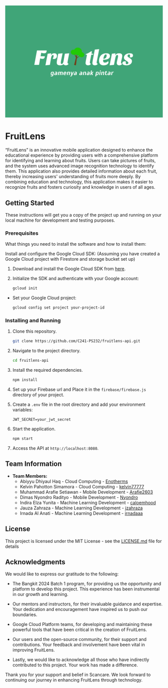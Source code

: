 ![fruitlens Logo](fruitlens.png)

# FruitLens
“FruitLens” is an innovative mobile application designed to enhance the educational experience by providing users with a comprehensive platform for identifying and learning about fruits. Users can take pictures of fruits, and the system uses advanced image recognition technology to identify them. This application also provides detailed information about each fruit, thereby increasing users' understanding of fruits more deeply. By combining education and technology, this application makes it easier to recognize fruits and fosters curiosity and knowledge in users of all ages.

## Getting Started

These instructions will get you a copy of the project up and running on your local machine for development and testing purposes.

### Prerequisites

What things you need to install the software and how to install them:

Install and configure the Google Cloud SDK: (Assuming you have created a Google Cloud project with Firestore and storage bucket set up)

1. Download and install the Google Cloud SDK from [here](https://dl.google.com/dl/cloudsdk/channels/rapid/GoogleCloudSDKInstaller.exe).

2. Initialize the SDK and authenticate with your Google account:
    ```bash
    gcloud init
    ```
    
- Set your Google Cloud project:
    ```bash
    gcloud config set project your-project-id
    ```

### Installing and Running

1. Clone this repository.
    ```bash
    git clone https://github.com/C241-PS232/fruitlens-api.git
    ```
    
2. Navigate to the project directory.
    ```bash
    cd fruitlens-api
    ```
    
3. Install the required dependencies.
    ```bash
    npm install
    ```
    
4. Set up your Firebase url and Place it in the `firebase/firebase.js` directory of your project.
   
5. Create a `.env` file in the root directory and add your environment variables:
    ```
    JWT_SECRET=your_jwt_secret
    ```
    
6. Start the application.
    ```bash
    npm start
    ```
    
7. Access the API at `http://localhost:8080`.

## Team Information
- **Team Members:**
  - Abiyyu Dhiyaul Haq - Cloud Computing - [Enotherms](https://github.com/Enotherms)
  - Kelvin Pahotton Simamora - Cloud Computing - [kelvin77777](https://github.com/kelvin77777)
  - Muhammad Arafie Setiawan - Mobile Development - [Arafie2603](https://github.com/Arafie2603)
  - Dimas Nyondro Radityo - Mobile Development - [Nyondro](https://github.com/Nyondro)
  - Indira Elza Yunita - Machine Learning Development - [caloemhood](https://github.com/caloemhood)
  - Jauza Zahraza - Machine Learning Development - [jzahraza](https://github.com/jzahraza)
  - Irnada Al Anati - Machine Learning Development - [irnadaaa](https://github.com/irnadaaa)

## License

This project is licensed under the MIT License - see the [LICENSE.md](LICENSE) file for details

## Acknowledgments

We would like to express our gratitude to the following:
- The Bangkit 2024 Batch 1 program, for providing us the opportunity and platform to develop this project. This experience has been instrumental in our growth and learning.

- Our mentors and instructors, for their invaluable guidance and expertise. Your dedication and encouragement have inspired us to push our boundaries.

- Google Cloud Platform teams, for developing and maintaining these powerful tools that have been critical in the creation of FruitLens.

- Our users and the open-source community, for their support and contributions. Your feedback and involvement have been vital in improving FruitLens.

- Lastly, we would like to acknowledge all those who have indirectly contributed to this project. Your work has made a difference.

Thank you for your support and belief in Scancare. We look forward to continuing our journey in enhancing FruitLens through technology.
